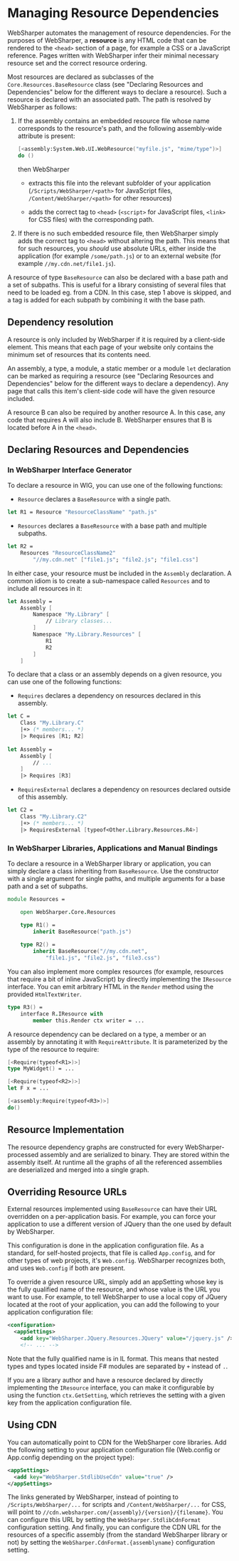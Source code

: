 # Managing Resource Dependencies

WebSharper automates the management of resource dependencies.  For the
purposes of WebSharper, a __resource__ is any HTML code that can be
rendered to the `<head>` section of a page, for example a CSS or a
JavaScript reference.  Pages written with WebSharper infer their
minimal necessary resource set and the correct resource ordering.

Most resources are declared as subclasses of the `Core.Resources.BaseResource`
class (see "Declaring Resources and Dependencies" below for the different
ways to declare a resource). Such a resource is declared with an associated
path. The path is resolved by WebSharper as follows:

1. If the assembly contains an embedded resource file whose name
corresponds to the resource's path, and the following assembly-wide
attribute is present:

    ```fsharp
    [<assembly:System.Web.UI.WebResource("myfile.js", "mime/type")>]
    do ()
    ```

    then WebSharper

    * extracts this file into the relevant subfolder of your application
      (`/Scripts/WebSharper/<path>` for JavaScript files,
      `/Content/WebSharper/<path>` for other resources)

    * adds the correct tag to `<head>` (`<script>` for JavaScript files,
      `<link>` for CSS files) with the corresponding path.
      
2. If there is no such embedded resource file, then WebSharper simply
adds the correct tag to `<head>` without altering the path. This means
that for such resources, you *should* use absolute URLs, either inside
the application (for example `/some/path.js`) or to an external website
(for example `//my.cdn.net/file1.js`).

A resource of type `BaseResource` can also be declared with a base path
and a set of subpaths. This is useful for a library consisting of several
files that need to be loaded eg. from a CDN. In this case, step 1 above
is skipped, and a tag is added for each subpath by combining it with the
base path.

## Dependency resolution

A resource is only included by WebSharper if it is required by a
client-side element. This means that each page of your website only
contains the minimum set of resources that its contents need.

An assembly, a type, a module, a static member or a module `let`
declaration can be marked as requiring a resource (see "Declaring
Resources and Dependencies" below for the different ways to declare
a dependency). Any page that calls this item's client-side code
will have the given resource included.

A resource B can also be required by another resource A. In this case,
any code that requires A will also include B. WebSharper ensures that
B is located before A in the `<head>`.

## Declaring Resources and Dependencies

### In WebSharper Interface Generator

To declare a resource in WIG, you can use one of the following
functions:

* `Resource` declares a `BaseResource` with a single path.

```fsharp
let R1 = Resource "ResourceClassName" "path.js"
```

* `Resources` declares a `BaseResource` with a base path and multiple
subpaths.

```fsharp
let R2 =
    Resources "ResourceClassName2"
        "//my.cdn.net" ["file1.js"; "file2.js"; "file1.css"]
```

In either case, your resource must be included in the `Assembly`
declaration. A common idiom is to create a sub-namespace called
`Resources` and to include all resources in it:

```fsharp
let Assembly =
    Assembly [
        Namespace "My.Library" [
            // Library classes...
        ]
        Namespace "My.Library.Resources" [
            R1
            R2
        ]
    ]
```

To declare that a class or an assembly depends on a given resource,
you can use one of the following functions:

* `Requires` declares a dependency on resources declared in this
assembly.

```fsharp
let C =
    Class "My.Library.C"
    |+> (* members... *)
    |> Requires [R1; R2]
    
let Assembly =
    Assembly [
        // ...
    ]
    |> Requires [R3]
```

* `RequiresExternal` declares a dependency on resources declared
outside of this assembly.

```fsharp
let C2 =
    Class "My.Library.C2"
    |+> (* members... *)
    |> RequiresExternal [typeof<Other.Library.Resources.R4>]
```

### In WebSharper Libraries, Applications and Manual Bindings

To declare a resource in a WebSharper library or application,
you can simply declare a class inheriting from `BaseResource`.
Use the constructor with a single argument for single paths,
and multiple arguments for a base path and a set of subpaths.

```fsharp
module Resources =

    open WebSharper.Core.Resources

    type R1() =
        inherit BaseResource("path.js")
        
    type R2() =
        inherit BaseResource("//my.cdn.net",
            "file1.js", "file2.js", "file3.css")
```

You can also implement more complex resources (for example,
resources that require a bit of inline JavaScript) by directly
implementing the `IResource` interface. You can emit arbitrary
HTML in the `Render` method using the provided `HtmlTextWriter`.

```fsharp
type R3() =
    interface R.IResource with
        member this.Render ctx writer = ...
```

A resource dependency can be declared on a type, a member or an
assembly by annotating it with `RequireAttribute`. It is parameterized
by the type of the resource to require:

```fsharp
[<Require(typeof<R1>)>]
type MyWidget() = ...

[<Require(typeof<R2>)>]
let F x = ...

[<assembly:Require(typeof<R3>)>]
do()
```

## Resource Implementation

The resource dependency graphs are constructed for every WebSharper-processed
assembly and are serialized to binary. They are stored within the
assembly itself.  At runtime all the graphs of all the referenced assemblies
are deserialized and merged into a single graph.

## Overriding Resource URLs

External resources implemented using `BaseResource` can have their URL
overridden on a per-application basis. For example, you can force your
application to use a different version of JQuery than the one used by default
by WebSharper.

This configuration is done in the application configuration file. As a
standard, for self-hosted projects, that file is called `App.config`, and for
other types of web projects, it's `Web.config`. WebSharper recognizes both, and
uses `Web.config` if both are present.

To override a given resource URL, simply add an appSetting whose key is the
fully qualified name of the resource, and whose value is the URL you want to
use. For example, to tell WebSharper to use a local copy of JQuery located at
the root of your application, you can add the following to your application
configuration file:

```xml
<configuration>
  <appSettings>
    <add key="WebSharper.JQuery.Resources.JQuery" value="/jquery.js" />
    <!-- ... -->
```

Note that the fully qualified name is in IL format. This means that nested
types and types located inside F# modules are separated by `+` instead of `.`.

If you are a library author and have a resource declared by directly
implementing the `IResource` interface, you can make it configurable by using
the function `ctx.GetSetting`, which retrieves the setting with a given key
from the application configuration file.

## Using CDN

You can automatically point to CDN for the WebSharper core libraries. Add the following setting to your application configuration file (Web.config or App.config depending on the project type):

```xml
<appSettings>
  <add key="WebSharper.StdlibUseCdn" value="true" />
</appSettings>
```

The links generated by WebSharper, instead of pointing to `/Scripts/WebSharper/...` for scripts and `/Content/WebSharper/...` for CSS, will point to `//cdn.websharper.com/{assembly}/{version}/{filename}`. You can configure this URL by setting the `WebSharper.StdlibCdnFormat` configuration setting. And finally, you can configure the CDN URL for the resources of a specific assembly (from the standard WebSharper library or not) by setting the `WebSharper.CdnFormat.{assemblyname}` configuration setting.
